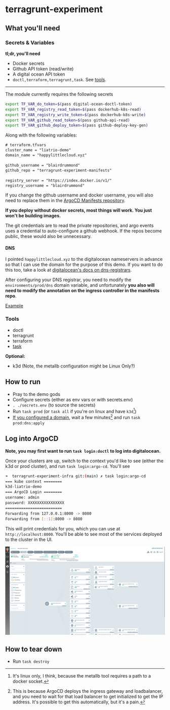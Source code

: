 # terragrunt-experiment

## What you'll need

### Secrets & Variables

**tl;dr, you'll need**

- Docker secrets
- Github API token (read/write)
- A digital ocean API token
- `doctl,terraform,terragrunt,task`. See [tools](#tools).

-----------

The module currently requires the following secrets

```sh
export TF_VAR_do_token=$(pass digital-ocean-doctl-token)
export TF_VAR_registry_read_token=$(pass dockerhub-k8s-read)
export TF_VAR_registry_write_token=$(pass dockerhub-k8s-write)
export TF_VAR_github_read_token=$(pass github-api-read)
export TF_VAR_github_deploy_token=$(pass github-deploy-key-gen)
```

Along with the following variables:

```
# terraform.tfvars
cluster_name = "liatrio-demo"
domain_name = "happylittlecloud.xyz"

github_username = "blairdrummond"
github_repo = "terragrunt-experiment-manifests"

registry_server = "https://index.docker.io/v1/"
registry_username = "blairdrummond"
```

If you change the github username and docker username, you will also need to replace them in the [ArgoCD Manifests repository](https://github.com/blairdrummond/terragrunt-experiment-manifests). 

**If you deploy without docker secrets, most things will work. You just won't be building images.**

The git credentials are to read the private repositories, and argo events uses a credential to auto-configure a github webhook. If the repos become public, these would also be unnecessary.

#### DNS

I pointed `happylittlecloud.xyz` to the digitalocean nameservers in advance so that I can use the domain for the purpose of this demo. If you want to do this too, take a look at [digitalocean's docs on dns-registrars](https://docs.digitalocean.com/tutorials/dns-registrars/).

After configuring your DNS registrar, you need to modify the `environments/prod/dns` domain variable, and unfortunately **you also will need to modify the annotation on the ingress controller in the manifests repo**.

[Example]( https://github.com/blairdrummond/terragrunt-experiment-manifests/blob/b906b56effc66d140a1859dc11c4463cfe80e51c/applications/web-system/liatrio-demo/deploy/ingress.yaml#L11-L14)

### Tools

- doctl
- terragrunt
- terraform
- [task](https://taskfile.dev/#/installation)

**Optional:**
- k3d (Note, the metallb configuration might be Linux Only?)

## How to run

- Pray to the demo gods
- Configure secrets (either as env vars or with secrets.env)
- `. ./secrets.env` (to source the secrets)
- Run `task prod` (or `task all` if you're on linux and have `k3d`[^1])
- [If you configured a domain](#dns), wait a few minutes[^2] and run `task prod:dns:apply` 

[^1]: It's linux only, I think, because the metallb tool requires a path to a docker socket.
[^2]: This is because ArgoCD deploys the ingress gateway and loadbalancer, and you need to wait for that load balancer to get initialized to get the IP address. It's possible to get this automatically, but it's a pain.

## Log into ArgoCD


**Note, you may first want to run `task login:doctl` to log into digitalocean.**

Once your clusters are up, switch to the context you'd like to see (either the k3d or prod cluster), and run `task login:argo-cd`. You'll see

```sh
➜  terragrunt-experiment-infra git:(main) ✗ task login:argo-cd
=== kube context ========
k3d-liatrio-demo
=== ArgoCD Login ========
username: admin
password: XXXXXXXXXXXXXXXX
=========================
Forwarding from 127.0.0.1:8000 -> 8080
Forwarding from [::1]:8000 -> 8080
```

This will print credentials for you, which you can use at `http://localhost:8000`. You'll be able to see most of the services deployed to the cluster in the UI.

![screenshot](.media/argocd.png)


## How to tear down

- Run `task destroy`
